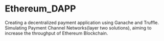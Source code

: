 # Ethereum_DAPP
Creating a decentralized payment application using Ganache and Truffle.
Simulating Payment Channel Networks(layer two solutions), aiming to increase the throughput of Ethereum Blockchain.  
